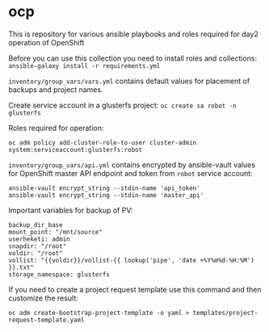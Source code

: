 # ocp
This is repository for various ansible playbooks and roles required for day2 operation of OpenShift

Before you can use this collection you need to install roles and collections:
``ansible-galaxy install -r requirements.yml``

``inventory/group_vars/vars.yml`` contains default values for placement of backups and project names.

Create service account in a glusterfs project:
``oc create sa robot -n glusterfs``

Roles required for operation:
````
oc adm policy add-cluster-role-to-user cluster-admin system:serviceaccount:glusterfs:robot
````
``inventory/group_vars/api.yml`` contains encrypted by ansible-vault values for OpenShift master API endpoint and token from ``robot`` service account:
````
ansible-vault encrypt_string --stdin-name 'api_token'
ansible-vault encrypt_string --stdin-name 'master_api'
````
Important variables for backup of PV:
````
backup_dir_base
mount_point: "/mnt/source"
userheketi: admin
snapdir: "/root"
voldir: "/root"
vollist: "{{voldir}}/vollist-{{ lookup('pipe', 'date +%Y%m%d-%H:%M') }}.txt"
storage_namespace: glusterfs
````

If you need to create a project request template use this command and then customize the result:
````
oc adm create-bootstrap-project-template -o yaml > templates/project-request-template.yaml
````